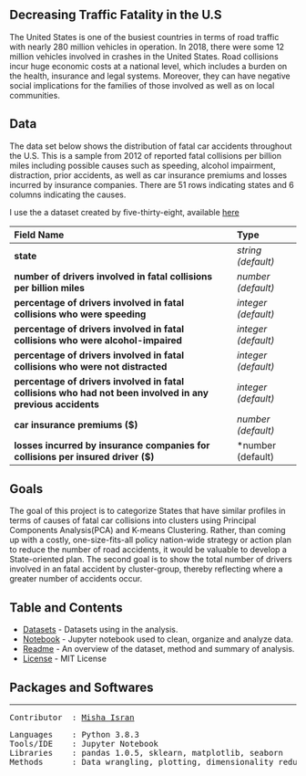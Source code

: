 ## **Decreasing Traffic Fatality in the U.S**

The United States is one of the busiest countries in terms of road traffic with nearly 280 million vehicles in operation. In 2018, there were some 12 million vehicles involved in crashes in the United States. Road collisions incur huge economic costs at a national level, which includes a burden on the health, insurance and legal systems. Moreover, they can have negative social implications for the families of those involved as well as on local communities.

**Data**
---
The data set below shows the distribution of fatal car accidents throughout the U.S. This is a sample from 2012 of reported fatal collisions per billion miles including possible causes such as speeding, alcohol impairment, distraction, prior accidents, as well as car insurance premiums and losses incurred by insurance companies. There are 51 rows indicating states and 6 columns indicating the causes.

I use the a dataset created by five-thirty-eight, available [here](https://datahub.io/five-thirty-eight/bad-drivers)

| Field Name      | Type                                                    | 
| :---         | :---              | 
| **state**   | *string (default)*        | 
| **number of drivers involved in fatal collisions per billion miles**     | *number (default)*          |
| **percentage of drivers involved in fatal collisions who were speeding**     | *integer (default)*          | 
| **percentage of drivers involved in fatal collisions who were alcohol-impaired**     | *integer (default)*          | 
| **percentage of drivers involved in fatal collisions who were not distracted**     | *integer (default)*          | 
| **percentage of drivers involved in fatal collisions who had not been involved in any previous accidents**    | *integer (default)*          | 
| **car insurance premiums ($)**     | *number (default)*          | 
| **losses incurred by insurance companies for collisions per insured driver ($)**     | *number (default)          | 

**Goals**
---
The goal of this project is to categorize States that have similar profiles in terms of causes of fatal car collisions into clusters using Principal Components Analysis(PCA) and K-means Clustering. Rather, than coming up with a costly, one-size-fits-all policy nation-wide strategy or action plan to reduce the number of road accidents, it would be valuable to develop a State-oriented plan. The second goal is to show the total number of drivers involved in an fatal accident by cluster-group, thereby reflecting where a greater number of accidents occur. 

**Table and Contents**
---
* [Datasets](https://github.com/mishaisran/Projects/tree/master/Decreasing%20Traffic%20Fatality%20in%20the%20U.S/Datasets) - Datasets using in the analysis.
* [Notebook](https://github.com/mishaisran/Projects/blob/master/Decreasing%20Traffic%20Fatality%20in%20the%20U.S/Notebook/traffic_fatality.ipynb) - Jupyter notebook used to clean, organize and analyze data.
* [Readme](https://github.com/mishaisran/Projects/blob/master/Decreasing%20Traffic%20Fatality%20in%20the%20U.S/Readme.MD) - An overview of the dataset, method and summary of analysis.
* [License](https://github.com/mishaisran/Projects/blob/master/LICENSE) - MIT License


**Packages and Softwares**
---
---
<pre>
Contributor  : <a href=https://github.com/Al-Cap>Misha Isran</a>
</pre>

<pre>
Languages    : Python 3.8.3
Tools/IDE    : Jupyter Notebook
Libraries    : pandas 1.0.5, sklearn, matplotlib, seaborn
Methods      : Data wrangling, plotting, dimensionality reduction, and K-means clustering.
</pre>
  </tbody>
</table>
